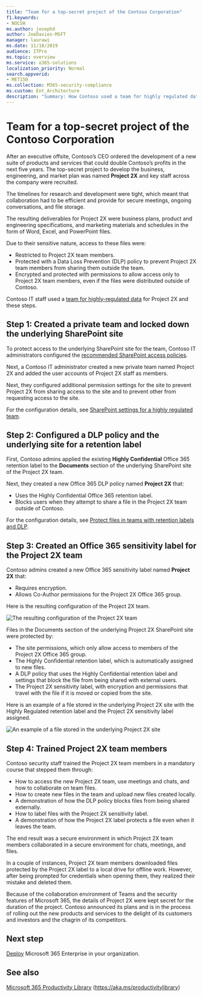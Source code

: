 ```yaml
---
title: "Team for a top-secret project of the Contoso Corporation"
f1.keywords:
- NOCSH
ms.author: josephd
author: JoeDavies-MSFT
manager: laurawi
ms.date: 11/18/2019
audience: ITPro
ms.topic: overview
ms.service: o365-solutions
localization_priority: Normal
search.appverid:
- MET150
ms.collection: M365-security-compliance
ms.custom: Ent_Architecture
description: "Summary: How Contoso used a team for highly regulated data for a top-secret project to develop a new suite of products and services."
---
```


# Team for a top-secret project of the Contoso Corporation

After an executive offsite, Contoso’s CEO ordered the development of a new suite of products and services that could double Contoso’s profits in the next five years. The top-secret project to develop the business, engineering, and market plan was named **Project 2X** and key staff across the company were recruited. 

The timelines for research and development were tight, which meant that collaboration had to be efficient and provide for secure meetings, ongoing conversations, and file storage.

The resulting deliverables for Project 2X were business plans, product and engineering specifications, and marketing materials and schedules in the form of Word, Excel, and PowerPoint files. 

Due to their sensitive nature, access to these files were:

- Restricted to Project 2X team members.
- Protected with a Data Loss Prevention (DLP) policy to prevent Project 2X team members from sharing them outside the team.
- Encrypted and protected with permissions to allow access only to Project 2X team members, even if the files were distributed outside of Contoso.

Contoso IT staff used a [team for highly-regulated data](secure-teams-highly-regulated-data-scenario.md) for Project 2X and these steps.

## Step 1: Created a private team and locked down the underlying SharePoint site

To protect access to the underlying SharePoint site for the team, Contoso IT administrators configured the [recommended SharePoint access policies](sharepoint-file-access-policies.md).

Next, a Contoso IT administrator created a new private team named Project 2X and added the user accounts of Project 2X staff as members.

Next, they configured additional permission settings for the site to prevent Project 2X from sharing access to the site and to prevent other from requesting access to the site.

For the configuration details, see [SharePoint settings for a highly regulated team](https://docs.microsoft.com/microsoft-365/security/office-365-security/deploy-teams-three-tiers#highly-confidential-teams).

## Step 2: Configured a DLP policy and the underlying site for a retention label 

First, Contoso admins applied the existing **Highly Confidential** Office 365 retention label to the **Documents** section of the underlying SharePoint site of the Project 2X team.

Next, they created a new Office 365 DLP policy named **Project 2X** that:

- Uses the Highly Confidential Office 365 retention label.
- Blocks users when they attempt to share a file in the Project 2X team outside of Contoso.

For the configuration details, see [Protect files in teams with retention labels and DLP](https://docs.microsoft.com/microsoft-365/security/office-365-security/deploy-teams-retention-dlp).

## Step 3: Created an Office 365 sensitivity label for the Project 2X team

Contoso admins created a new Office 365 sensitivity label named **Project 2X** that:

- Requires encryption.
- Allows Co-Author permissions for the Project 2X Office 365 group.

Here is the resulting configuration of the Project 2X team.

![The resulting configuration of the Project 2X team](./media/contoso-team-for-highly-confidential-assets/final-config.png)
 
Files in the Documents section of the underlying Project 2X SharePoint site were protected by:

- The site permissions, which only allow access to members of the Project 2X Office 365 group.
- The  Highly Confidential retention label, which is automatically assigned to new files.
- A DLP policy that uses the Highly Confidential retention label and settings that block the file from being shared with external users.
- The Project 2X sensitivity label, with encryption and permissions that travel with the file if it is moved or copied from the site.

Here is an example of a file stored in the underlying Project 2X site with the Highly Regulated retention label and the Project 2X sensitivity label assigned.

![An example of a file stored in the underlying Project 2X site](./media/contoso-team-for-highly-confidential-assets/final-config-example-file.png)
 
## Step 4: Trained Project 2X team members

Contoso security staff trained the Project 2X team members in a mandatory course that stepped them through:

- How to access the new Project 2X team, use meetings and chats, and how to collaborate on team files.
- How to create new files in the team and upload new files created locally.
- A demonstration of how the DLP policy blocks files from being shared externally.
- How to label files with the Project 2X sensitivity label.
- A demonstration of how the Project 2X  label protects a file even when it leaves the team.

The end result was a secure environment in which Project 2X team members collaborated in a secure environment for chats, meetings, and files.

In a couple of instances, Project 2X team members downloaded files protected by the Project 2X label to a local drive for offline work. 
However, after being prompted for credentials when opening them, they realized their mistake and deleted them.

Because of the collaboration environment of Teams and the security features of Microsoft 365, the details of Project 2X were kept secret for the duration of the project. Contoso announced its plans and is in the process of rolling out the new products and services to the delight of its customers and investors and the chagrin of its competitors.

## Next step

[Deploy](deploy-microsoft-365-enterprise.md) Microsoft 365 Enterprise in your organization.

## See also

[Microsoft 365 Productivity Library](https://aka.ms/productivitylibrary) (https://aka.ms/productivitylibrary)
